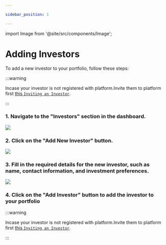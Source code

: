 ```yaml
---

sidebar_position: 1

---
```



import Image from '@site/src/components/Image';

# Adding Investors

To add a new investor to your portfolio, follow these steps:

:::warning

Incase your investor is not registered with platform.Invite them to platform first [this `Inviting an Investor`](../get-started/registrations/investors.md).

:::

### 1. Navigate to the "Investors" section in the dashboard.

<Image src='docs/Screenshot1.png' />

### 2. Click on the "Add New Investor" button.

<Image src='docs/Screenshot2.png' />

### 3. Fill in the required details for the new investor, such as name, contact information, and investment preferences.

<Image src='docs/Screenshot3.png' />

### 4. Click on the "Add Investor" button to add the investor to your portfolio

:::warning

Incase your investor is not registered with platform.Invite them to platform first [this `Inviting an Investor`](../get-started/registrations/investors.md).

:::
